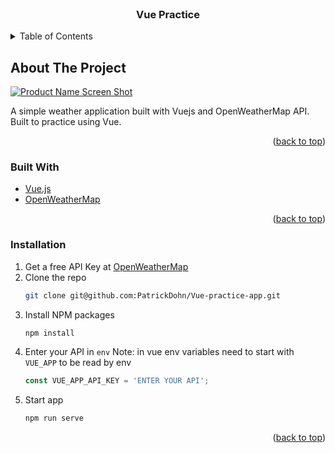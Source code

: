 <div id="top"></div>

<!-- PROJECT LOGO -->
<br />
<div align="center">
  <h3 align="center">Vue Practice</h3>

</div>

<!-- TABLE OF CONTENTS -->
<details>
  <summary>Table of Contents</summary>
  <ol>
    <li>
      <a href="#about-the-project">About The Project</a>
      <ul>
        <li><a href="#built-with">Built With</a></li>
      </ul>
    </li>
    <li>
      <ul>
        <li><a href="#installation">Installation</a></li>
      </ul>
    </li>
  </ol>
</details>

<!-- ABOUT THE PROJECT -->

## About The Project

[![Product Name Screen Shot][product-screenshot]](https://example.com)

A simple weather application built with Vuejs and OpenWeatherMap API. Built to practice using Vue.

<p align="right">(<a href="#top">back to top</a>)</p>

### Built With

- [Vue.js](https://vuejs.org/)
- [OpenWeatherMap](https://openweathermap.org/)

<p align="right">(<a href="#top">back to top</a>)</p>

### Installation

1. Get a free API Key at [OpenWeatherMap](https://openweathermap.org/)
2. Clone the repo
   ```sh
   git clone git@github.com:PatrickDohn/Vue-practice-app.git
   ```
3. Install NPM packages
   ```sh
   npm install
   ```
4. Enter your API in `env` Note: in vue env variables need to start with `VUE_APP` to be read by env
   ```js
   const VUE_APP_API_KEY = 'ENTER YOUR API';
   ```
5. Start app
   ```sh
   npm run serve
   ```

<p align="right">(<a href="#top">back to top</a>)</p>

<!-- MARKDOWN LINKS & IMAGES -->
<!-- https://www.markdownguide.org/basic-syntax/#reference-style-links -->

[contributors-shield]: https://img.shields.io/github/contributors/othneildrew/Best-README-Template.svg?style=for-the-badge
[contributors-url]: https://github.com/othneildrew/Best-README-Template/graphs/contributors
[forks-shield]: https://img.shields.io/github/forks/othneildrew/Best-README-Template.svg?style=for-the-badge
[forks-url]: https://github.com/othneildrew/Best-README-Template/network/members
[stars-shield]: https://img.shields.io/github/stars/othneildrew/Best-README-Template.svg?style=for-the-badge
[stars-url]: https://github.com/othneildrew/Best-README-Template/stargazers
[issues-shield]: https://img.shields.io/github/issues/othneildrew/Best-README-Template.svg?style=for-the-badge
[issues-url]: https://github.com/othneildrew/Best-README-Template/issues
[license-shield]: https://img.shields.io/github/license/othneildrew/Best-README-Template.svg?style=for-the-badge
[license-url]: https://github.com/othneildrew/Best-README-Template/blob/master/LICENSE.txt
[linkedin-shield]: https://img.shields.io/badge/-LinkedIn-black.svg?style=for-the-badge&logo=linkedin&colorB=555
[linkedin-url]: https://linkedin.com/in/othneildrew
[product-screenshot]: images/screenshot.png
